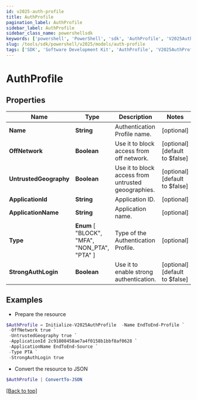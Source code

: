 ```yaml
---
id: v2025-auth-profile
title: AuthProfile
pagination_label: AuthProfile
sidebar_label: AuthProfile
sidebar_class_name: powershellsdk
keywords: ['powershell', 'PowerShell', 'sdk', 'AuthProfile', 'V2025AuthProfile']
slug: /tools/sdk/powershell/v2025/models/auth-profile
tags: ['SDK', 'Software Development Kit', 'AuthProfile', 'V2025AuthProfile']
---
```


# AuthProfile

## Properties

| Name | Type | Description | Notes |
| --- | --- | --- | --- |
| **Name** | **String** | Authentication Profile name. | [optional] |
| **OffNetwork** | **Boolean** | Use it to block access from off network. | [optional] [default to $false] |
| **UntrustedGeography** | **Boolean** | Use it to block access from untrusted geoographies. | [optional] [default to $false] |
| **ApplicationId** | **String** | Application ID. | [optional] |
| **ApplicationName** | **String** | Application name. | [optional] |
| **Type** | **Enum** [ "BLOCK", "MFA", "NON_PTA", "PTA" ] | Type of the Authentication Profile. | [optional] |
| **StrongAuthLogin** | **Boolean** | Use it to enable strong authentication. | [optional] [default to $false] |

## Examples

- Prepare the resource

```powershell
$AuthProfile = Initialize-V2025AuthProfile  -Name EndToEnd-Profile `
 -OffNetwork true `
 -UntrustedGeography true `
 -ApplicationId 2c91808458ae7a4f0158b1bbf8af0628 `
 -ApplicationName EndToEnd-Source `
 -Type PTA `
 -StrongAuthLogin true
```

- Convert the resource to JSON

```powershell
$AuthProfile | ConvertTo-JSON
```

[[Back to top]](#)
